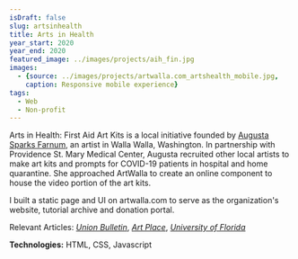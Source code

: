 ```yaml
---
isDraft: false
slug: artsinhealth
title: Arts in Health
year_start: 2020
year_end: 2020
featured_image: ../images/projects/aih_fin.jpg
images: 
  - {source: ../images/projects/artwalla.com_artshealth_mobile.jpg, 
    caption: Responsive mobile experience}
tags:
  - Web
  - Non-profit
---
```


Arts in Health: First Aid Art Kits is a local initiative founded by [Augusta Sparks Farnum](http://augustasparks.com), an artist in Walla Walla, Washington. In partnership with Providence St. Mary Medical Center, Augusta recruited other local artists to make art kits and prompts for COVID-19 patients in hospital and home quarantine. She approached ArtWalla to create an online component to house the video portion of the art kits.

I built a static page and UI on artwalla.com to serve as the organization's website, tutorial archive and donation portal.

Relevant Articles: *[Union Bulletin](https://www.union-bulletin.com/art-kits/article_58215177-5997-5086-bb07-16197bd73431.html)*, *[Art Place](https://www.artplaceamerica.org/blog/first-responder-first-aid-arts-kit)*, *[University of Florida](https://arts.ufl.edu/in-the-loop/news/arts-in-medicine-student-provides-art-kits-to-covid-19-patients/)*

**Technologies:** HTML, CSS, Javascript